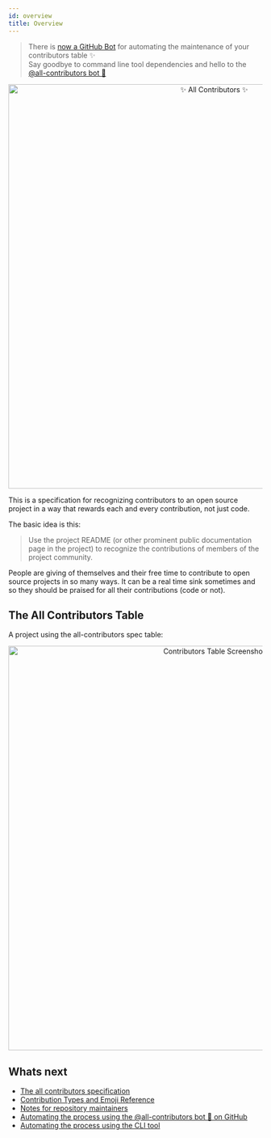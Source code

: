```yaml
---
id: overview
title: Overview
---
```


> There is [now a GitHub Bot](/docs/github-bot) for automating the maintenance of your contributors table ✨<br />Say goodbye to command line tool dependencies and hello to the [@all-contributors bot 🤖](/docs/github-bot)

<div align="center">
    <img src="/img/icons/logo-full-transparent.png" alt="✨ All Contributors ✨" width="800px" />
</div>


This is a specification for recognizing contributors to an open source project in a way that rewards each and every contribution, not just code.

The basic idea is this:

> Use the project README (or other prominent public documentation page in the project) to recognize the contributions of members of the project community.

People are giving of themselves and their free time to contribute to open source projects in so many ways. It can be a real
time sink sometimes and so they should be praised for all their contributions (code or not).

## The All Contributors Table
A project using the all-contributors spec table:
<div align="center">
    <img src="/img/screenshots/contributors-table-small.png" alt="Contributors Table Screenshot" width="800px" />
</div>

## Whats next
- [The all contributors specification](/docs/specification)
- [Contribution Types and Emoji Reference](/docs/contribution-types-emoji-reference)
- [Notes for repository maintainers](/docs/repository-maintainers)
- [Automating the process using the @all-contributors bot 🤖 on GitHub](/docs/github-bot)
- [Automating the process using the CLI tool](/docs/cli)

